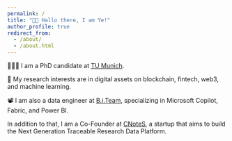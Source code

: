 ```yaml
---
permalink: /
title: "👋🏼 Hallo there, I am Ye!"
author_profile: true
redirect_from: 
  - /about/
  - /about.html
---
```


👨🏻‍💻 I am a PhD candidate at <a href="https://www.tum.de/" target="_blank" rel="noopener noreferrer">TU Munich</a>.

🔬 My research interests are in digital assets on blockchain, fintech, web3, and machine learning.

📽️ I am also a data engineer at <a href="https://biteam.de" target="_blank" rel="noopener noreferrer">B.i.Team</a>, specializing in Microsoft Copilot, Fabric, and Power BI.

In addition to that, I am a Co-Founder at <a href="https://www.cnoteslab.com" target="_blank" rel="noopener noreferrer">CNoteS</a>, a startup that aims to build the Next Generation Traceable Research Data Platform.






